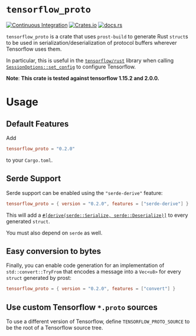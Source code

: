 # `tensorflow_proto`

[![Continuous Integration](https://github.com/cpcloud/tensorflow_proto/workflows/Continuous%20Integration/badge.svg)](https://github.com/cpcloud/tensorflow_proto/actions?query=branch%3Amaster+event%3Apush+workflow%3A%22Continuous+Integration%22)
[![Crates.io](https://img.shields.io/crates/v/tensorflow_proto)](https://crates.io/crates/tensorflow_proto)
[![docs.rs](https://docs.rs/tensorflow_proto/badge.svg)](https://docs.rs/crate/tensorflow_proto)

`tensorflow_proto` is a crate that uses `prost-build` to generate Rust
`struct`s to be used in serialization/deserialization of protocol buffers
wherever Tensorflow uses them.

In particular, this is useful in the
[`tensorflow/rust`](https://github.com/tensorflow/rust) library when calling
[`SessionOptions::set_config`](https://tensorflow.github.io/rust/tensorflow/struct.SessionOptions.html#method.set_config)
to configure Tensorflow.

**Note**: **This crate is tested against tensorflow 1.15.2 and 2.0.0.**

# Usage

## Default Features

Add

```toml
tensorflow_proto = "0.2.0"
```

to your `Cargo.toml`.

## Serde Support

Serde support can be enabled using the `"serde-derive"` feature:

```toml
tensorflow_proto = { version = "0.2.0", features = ["serde-derive"] }
```

This will add a [`#[derive(serde::Serialize,
serde::Deserialize)]`](https://serde.rs/derive.html) to every generated
`struct`.

You must also depend on `serde` as well.

## Easy conversion to bytes

Finally, you can enable code generation for an implementation of `std::convert::TryFrom`
that encodes a message into a `Vec<u8>` for every `struct` generated by prost:

```toml
tensorflow_proto = { version = "0.2.0", features = ["convert"] }
```

## Use custom Tensorflow `*.proto` sources

To use a different version of Tensorflow, define `TENSORFLOW_PROTO_SOURCE` to
be the root of a Tensorflow source tree.
